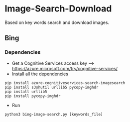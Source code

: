 # Image-Search-Download

Based on key words search and download images.

## Bing

### Dependencies

- Get a Cognitive Services access key --> https://azure.microsoft.com/try/cognitive-services/
- Install all the dependencies

```
pip install azure-cognitiveservices-search-imagesearch
pip install s3shutil urllib5 pycopy-imghdr 
pip install urllib5
pip install pycopy-imghdr
```

- Run

```
python3 bing-image-search.py [keywords_file]
```
